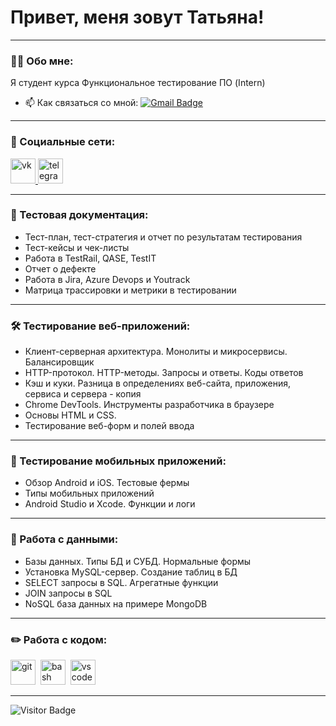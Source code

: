 # Привет, меня зовут Татьяна!

---

### 👨‍💻 Обо мне:

Я студент курса Функциональное тестирование ПО (Intern)

- 📫 Как связаться со мной: [![Gmail Badge](https://img.shields.io/badge/-Gmail-red?style=flat&logo=Gmail&logoColor=white)](mailto:volodina.tanya28@gmail.com)

---

### 🤝 Социальные сети:

  <div id="badges">
    <a href="https://vk.com/v_o_l_o_d_i_n_a" target="_blank">
      <img src="https://w7.pngwing.com/pngs/795/929/png-transparent-vk-social-network-icon-thumbnail.png" width="40" height="40" alt="vk" />
    </a>
    <a href="https://t.me/VTatyana_8" target="_blank">
      <img src="https://cdn-icons-png.flaticon.com/512/2111/2111646.png" width="40" height="40" alt="telegram" />
    </a>
  </div>

---

### 📁 Тестовая документация:

<ul>
  <li>Тест-план, тест-стратегия и отчет по результатам тестирования</li>
  <li>Тест-кейсы и чек-листы</li>
  <li>Работа в TestRail, QASE, TestIT</li>
  <li>Отчет о дефекте</li>
  <li>Работа в Jira, Azure Devops и Youtrack</li>
  <li>Матрица трассировки и метрики в тестировании</li>
</ul>

---

### 🛠 Тестирование веб-приложений:

<ul>
  <li>Клиент-серверная архитектура. Монолиты и микросервисы. Балансировщик</li>
  <li>HTTP-протокол. HTTP-методы. Запросы и ответы. Коды ответов</li>
  <li>Кэш и куки. Разница в определениях веб-сайта, приложения, сервиса и сервера - копия</li>
  <li>Chrome DevTools. Инструменты разработчика в браузере</li>
  <li>Основы HTML и CSS.</li>
  <li>Тестирование веб-форм и полей ввода</li>
</ul>

---

### 📱 Тестирование мобильных приложений:

<ul>
  <li>Обзор Android и iOS. Тестовые фермы</li>
  <li>Типы мобильных приложений</li>
  <li>Android Studio и Xcode. Функции и логи</li>
</ul>

---

### 💾 Работа с данными:

<ul>
  <li>Базы данных. Типы БД и СУБД. Нормальные формы</li>
  <li>Установка MySQL-сервер. Создание таблиц в БД</li>
  <li>SELECT запросы в SQL. Агрегатные функции</li>
  <li>JOIN запросы в SQL</li>
  <li>NoSQL база данных на примере MongoDB</li>
</ul>

---

### ✏️ Работа с кодом:

<div>
  <img src="https://cdn.jsdelivr.net/gh/devicons/devicon/icons/git/git-original.svg" title="git" alt="git" width="40" height="40"/>&nbsp
  <img src="https://upload.wikimedia.org/wikipedia/commons/thumb/4/4b/Bash_Logo_Colored.svg/1024px-Bash_Logo_Colored.svg.png?20180723054350" title="bash" alt="bash" width="40" height="40"/>&nbsp
  <img src="https://cdn.jsdelivr.net/gh/devicons/devicon/icons/vscode/vscode-original.svg" title="vscode" alt="vscode" width="40" height="40"/>&nbsp
  
</div>

---

<!-- ### 💻 Пройденные курсы:

| Курсы                                                           | Дата              |
| ----------------------------------------------------------------| :---------------: |
| netology.ru/Старт в программировании                            | 02/2022 - 03/2022 |

--- -->

![Visitor Badge](https://visitor-badge.laobi.icu/badge?page_id=testrusau)
